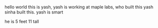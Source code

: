 hello world this is yash, yash is working at maple labs, who built this yash sinha built this.
yash is smart

he is 5 feet 11 tall

